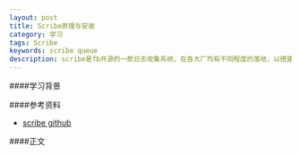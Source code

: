 ```yaml
---
layout: post
title: Scribe原理与安装
category: 学习
tags: Scribe
keywords: scribe queue
description: scribe是fb开源的一款日志收集系统，在各大厂均有不同程度的落地，以搭建、使用、原理为主要学习内容，进行部分总结
---
```


####学习背景


####参考资料  

- [scribe github](https://github.com/facebookarchive/scribe)

####正文
